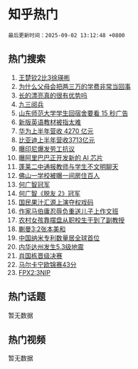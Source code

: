 # 知乎热门

`最后更新时间：2025-09-02 13:12:48 +0800`

## 热门搜索

1. [王楚钦2比3徐瑛彬](https://www.zhihu.com/search?q=%E7%8E%8B%E6%A5%9A%E9%92%A62%E6%AF%943%E5%BE%90%E7%91%9B%E5%BD%AC)
1. [为什么父母会把两三万的学费非常当回事](https://www.zhihu.com/search?q=%E4%B8%BA%E4%BB%80%E4%B9%88%E7%88%B6%E6%AF%8D%E4%BC%9A%E6%8A%8A%E4%B8%A4%E4%B8%89%E4%B8%87%E7%9A%84%E5%AD%A6%E8%B4%B9%E9%9D%9E%E5%B8%B8%E5%BD%93%E5%9B%9E%E4%BA%8B)
1. [长的漂亮真的很有优势吗](https://www.zhihu.com/search?q=%E9%95%BF%E7%9A%84%E6%BC%82%E4%BA%AE%E7%9C%9F%E7%9A%84%E5%BE%88%E6%9C%89%E4%BC%98%E5%8A%BF%E5%90%97)
1. [九三阅兵](https://www.zhihu.com/search?q=%E4%B9%9D%E4%B8%89%E9%98%85%E5%85%B5)
1. [山东师范大学学生回宿舍要看 15 秒广告](https://www.zhihu.com/search?q=%E5%B1%B1%E4%B8%9C%E5%B8%88%E8%8C%83%E5%A4%A7%E5%AD%A6%E5%AD%A6%E7%94%9F%E5%9B%9E%E5%AE%BF%E8%88%8D%E8%A6%81%E7%9C%8B%2015%20%E7%A7%92%E5%B9%BF%E5%91%8A)
1. [新版英语教材被指太难](https://www.zhihu.com/search?q=%E6%96%B0%E7%89%88%E8%8B%B1%E8%AF%AD%E6%95%99%E6%9D%90%E8%A2%AB%E6%8C%87%E5%A4%AA%E9%9A%BE)
1. [华为上半年营收 4270 亿元](https://www.zhihu.com/search?q=%E5%8D%8E%E4%B8%BA%E4%B8%8A%E5%8D%8A%E5%B9%B4%E8%90%A5%E6%94%B6%204270%20%E4%BA%BF%E5%85%83)
1. [比亚迪上半年营收3713亿元](https://www.zhihu.com/search?q=%E6%AF%94%E4%BA%9A%E8%BF%AA%E4%B8%8A%E5%8D%8A%E5%B9%B4%E8%90%A5%E6%94%B63713%E4%BA%BF%E5%85%83)
1. [曝印尼爆发劳工抗议](https://www.zhihu.com/search?q=%E6%9B%9D%E5%8D%B0%E5%B0%BC%E7%88%86%E5%8F%91%E5%8A%B3%E5%B7%A5%E6%8A%97%E8%AE%AE)
1. [曝阿里巴巴正开发新的 AI 芯片](https://www.zhihu.com/search?q=%E6%9B%9D%E9%98%BF%E9%87%8C%E5%B7%B4%E5%B7%B4%E6%AD%A3%E5%BC%80%E5%8F%91%E6%96%B0%E7%9A%84%20AI%20%E8%8A%AF%E7%89%87)
1. [蓬莱二中通报教师与学生不文明聊天](https://www.zhihu.com/search?q=%E8%93%AC%E8%8E%B1%E4%BA%8C%E4%B8%AD%E9%80%9A%E6%8A%A5%E6%95%99%E5%B8%88%E4%B8%8E%E5%AD%A6%E7%94%9F%E4%B8%8D%E6%96%87%E6%98%8E%E8%81%8A%E5%A4%A9)
1. [佛山一学校被曝一间房住百人](https://www.zhihu.com/search?q=%E4%BD%9B%E5%B1%B1%E4%B8%80%E5%AD%A6%E6%A0%A1%E8%A2%AB%E6%9B%9D%E4%B8%80%E9%97%B4%E6%88%BF%E4%BD%8F%E7%99%BE%E4%BA%BA)
1. [何广智冠军](https://www.zhihu.com/search?q=%E4%BD%95%E5%B9%BF%E6%99%BA%E5%86%A0%E5%86%9B)
1. [何广智《脱友 2》冠军](https://www.zhihu.com/search?q=%E4%BD%95%E5%B9%BF%E6%99%BA%E3%80%8A%E8%84%B1%E5%8F%8B%202%E3%80%8B%E5%86%A0%E5%86%9B)
1. [国民果汁汇源上演夺权戏码](https://www.zhihu.com/search?q=%E5%9B%BD%E6%B0%91%E6%9E%9C%E6%B1%81%E6%B1%87%E6%BA%90%E4%B8%8A%E6%BC%94%E5%A4%BA%E6%9D%83%E6%88%8F%E7%A0%81)
1. [作家马伯庸忍辱负重送儿子上作文班](https://www.zhihu.com/search?q=%E4%BD%9C%E5%AE%B6%E9%A9%AC%E4%BC%AF%E5%BA%B8%E5%BF%8D%E8%BE%B1%E8%B4%9F%E9%87%8D%E9%80%81%E5%84%BF%E5%AD%90%E4%B8%8A%E4%BD%9C%E6%96%87%E7%8F%AD)
1. [农村女孩靠摆盘从职校生干到了副教授](https://www.zhihu.com/search?q=%E5%86%9C%E6%9D%91%E5%A5%B3%E5%AD%A9%E9%9D%A0%E6%91%86%E7%9B%98%E4%BB%8E%E8%81%8C%E6%A0%A1%E7%94%9F%E5%B9%B2%E5%88%B0%E4%BA%86%E5%89%AF%E6%95%99%E6%8E%88)
1. [蒯曼3:2张本美和](https://www.zhihu.com/search?q=%E8%92%AF%E6%9B%BC3%3A2%E5%BC%A0%E6%9C%AC%E7%BE%8E%E5%92%8C)
1. [中国纳米专利数量居全球首位](https://www.zhihu.com/search?q=%E4%B8%AD%E5%9B%BD%E7%BA%B3%E7%B1%B3%E4%B8%93%E5%88%A9%E6%95%B0%E9%87%8F%E5%B1%85%E5%85%A8%E7%90%83%E9%A6%96%E4%BD%8D)
1. [内华达州发生5.3级地震](https://www.zhihu.com/search?q=%E5%86%85%E5%8D%8E%E8%BE%BE%E5%B7%9E%E5%8F%91%E7%94%9F5.3%E7%BA%A7%E5%9C%B0%E9%9C%87)
1. [肖国栋晋级决赛](https://www.zhihu.com/search?q=%E8%82%96%E5%9B%BD%E6%A0%8B%E6%99%8B%E7%BA%A7%E5%86%B3%E8%B5%9B)
1. [马尔卡宁欧锦赛43分](https://www.zhihu.com/search?q=%E9%A9%AC%E5%B0%94%E5%8D%A1%E5%AE%81%E6%AC%A7%E9%94%A6%E8%B5%9B43%E5%88%86)
1. [FPX2:3NIP](https://www.zhihu.com/search?q=FPX2%3A3NIP)

## 热门话题

暂无数据

## 热门视频

暂无数据